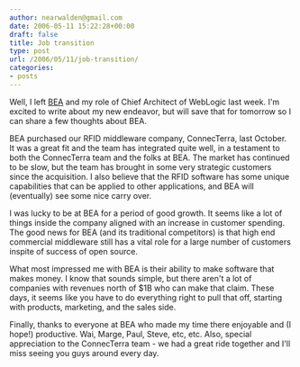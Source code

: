 ```yaml
---
author: nearwalden@gmail.com
date: 2006-05-11 15:22:28+00:00
draft: false
title: Job transition
type: post
url: /2006/05/11/job-transition/
categories:
- posts
---
```


Well, I left [BEA](http://www.bea.com/) and my role of Chief Architect of WebLogic last week.  I'm excited to write about my new endeavor, but will save that for tomorrow so I can share a few thoughts about BEA.





BEA purchased our RFID middleware company, ConnecTerra, last October.  It was a great fit and the team has integrated quite well, in a testament to both the ConnecTerra team and the folks at BEA.  The market has continued to be slow, but the team has brought in some very strategic customers since the acquisition.  I also believe that the RFID software has some unique capabilities that can be applied to other applications, and BEA will (eventually) see some nice carry over.





I was lucky to be at BEA for a period of good growth.  It seems like a lot of things inside the company aligned with an increase in customer spending.  The good news for BEA (and its traditional competitors) is that high end commercial middleware still has a vital role for a large number of customers inspite of success of open source.





What most impressed me with BEA is their ability to make software that makes money.  I know that sounds simple, but there aren't a lot of companies with revenues north of $1B who can make that claim.  These days, it seems like you have to do everything right to pull that off, starting with products, marketing, and the sales side.





Finally, thanks to everyone at BEA who made my time there enjoyable and (I hope!) productive.  Wai, Marge, Paul, Steve, etc, etc.   Also, special appreciation to the ConnecTerra team - we had a great ride together and I'll miss seeing you guys around every day.




